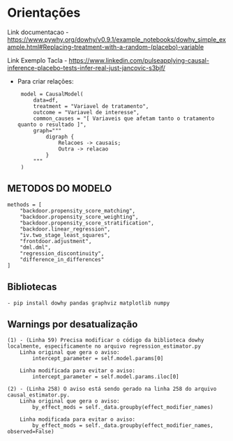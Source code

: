 # Orientações

Link documentacao - https://www.pywhy.org/dowhy/v0.9.1/example_notebooks/dowhy_simple_example.html#Replacing-treatment-with-a-random-(placebo)-variable

Link Exemplo Tacla - https://www.linkedin.com/pulseapplying-causal-inference-placebo-tests-infer-real-just-jancovic-s3bjf/

 - Para criar relações:
        
        model = CausalModel(
            data=df,
            treatment = "Variavel de tratamento",
            outcome = "Variavel de interesse",  
            common_causes = "[ Variaveis que afetam tanto o tratamento quanto o resultado ]",
            graph="""
                digraph {
                    Relacoes -> causais;
                    Outra -> relacao
                }
            """
        )

## METODOS DO MODELO 

    methods = [
        "backdoor.propensity_score_matching",
        "backdoor.propensity_score_weighting",
        "backdoor.propensity_score_stratification",
        "backdoor.linear_regression",
        "iv.two_stage_least_squares",
        "frontdoor.adjustment",
        "dml.dml",
        "regression_discontinuity",
        "difference_in_differences"
    ]


## Bibliotecas

    - pip install dowhy pandas graphviz matplotlib numpy


## Warnings por desatualização 
    
    (1) - (Linha 59) Precisa modificar o código da biblioteca dowhy localmente, especificamente no arquivo regression_estimator.py
        Linha original que gera o aviso:
            intercept_parameter = self.model.params[0]
            
        Linha modificada para evitar o aviso:
            intercept_parameter = self.model.params.iloc[0]
    
    (2) - (Linha 258) O aviso está sendo gerado na linha 258 do arquivo causal_estimator.py.
        Linha original que gera o aviso:
            by_effect_mods = self._data.groupby(effect_modifier_names)
    
        Linha modificada para evitar o aviso:
            by_effect_mods = self._data.groupby(effect_modifier_names, observed=False)